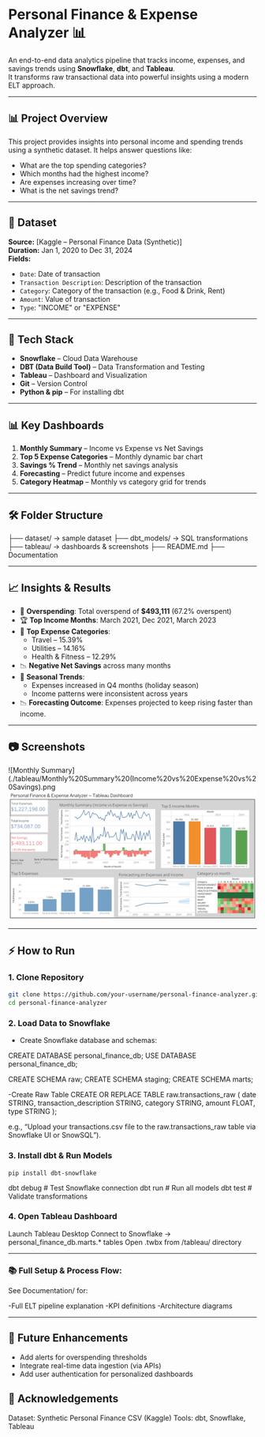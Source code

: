 # Personal Finance & Expense Analyzer 📊

An end-to-end data analytics pipeline that tracks income, expenses, and savings trends using **Snowflake**, **dbt**, and **Tableau**.  
It transforms raw transactional data into powerful insights using a modern ELT approach.

---
## 📊 Project Overview

This project provides insights into personal income and spending trends using a synthetic dataset. It helps answer questions like:
- What are the top spending categories?
- Which months had the highest income?
- Are expenses increasing over time?
- What is the net savings trend?

---
## 🧾 Dataset

**Source:** [Kaggle – Personal Finance Data (Synthetic)]  
**Duration:** Jan 1, 2020 to Dec 31, 2024  
**Fields:**
- `Date`: Date of transaction
- `Transaction Description`: Description of the transaction
- `Category`: Category of the transaction (e.g., Food & Drink, Rent)
- `Amount`: Value of transaction
- `Type`: "INCOME" or "EXPENSE"

---


## 🚀 Tech Stack
- **Snowflake** – Cloud Data Warehouse
- **DBT (Data Build Tool)** – Data Transformation and Testing
- **Tableau** – Dashboard and Visualization
- **Git** – Version Control
- **Python & pip** – For installing dbt

---

## 📊 Key Dashboards

1. **Monthly Summary** – Income vs Expense vs Net Savings  
2. **Top 5 Expense Categories** – Monthly dynamic bar chart  
3. **Savings % Trend** – Monthly net savings analysis  
4. **Forecasting** – Predict future income and expenses  
5. **Category Heatmap** – Monthly vs category grid for trends  
   
---
## 🛠️ Folder Structure
├── dataset/ → sample dataset
├── dbt_models/ → SQL transformations
├── tableau/ → dashboards & screenshots
├── README.md
├── Documentation 

---

## 📈 Insights & Results

- 💸 **Overspending**: Total overspend of **$493,111** (67.2% overspent)  
- 🏆 **Top Income Months**: March 2021, Dec 2021, March 2023  
- 🛫 **Top Expense Categories**:
  - Travel – 15.39%  
  - Utilities – 14.16%  
  - Health & Fitness – 12.29%  
- 📉 **Negative Net Savings** across many months  
- 📅 **Seasonal Trends**:  
  - Expenses increased in Q4 months (holiday season)  
  - Income patterns were inconsistent across years  
- 📉 **Forecasting Outcome**: Expenses projected to keep rising faster than income.
---

## 📷 Screenshots
![Monthly Summary](./tableau/Monthly%20Summary%20(Income%20vs%20Expense%20vs%20Savings).png
![Dashboard](./tableau/Dashboard%201.png)

---

## ⚡ How to Run
### 1. Clone Repository

```bash
git clone https://github.com/your-username/personal-finance-analyzer.git
cd personal-finance-analyzer
```

### 2. Load Data to Snowflake

- Create Snowflake database and schemas:

CREATE DATABASE personal_finance_db;
USE DATABASE personal_finance_db;

CREATE SCHEMA raw;
CREATE SCHEMA staging;
CREATE SCHEMA marts;

-Create Raw Table
CREATE OR REPLACE TABLE raw.transactions_raw (
    date STRING,
    transaction_description STRING,
    category STRING,
    amount FLOAT,
    type STRING
);

e.g., “Upload your transactions.csv file to the raw.transactions_raw table via Snowflake UI or SnowSQL”).

### 3. Install dbt & Run Models

```
pip install dbt-snowflake
```
dbt debug         # Test Snowflake connection
dbt run           # Run all models
dbt test          # Validate transformations

### 4. Open Tableau Dashboard

Launch Tableau Desktop
Connect to Snowflake → personal_finance_db.marts.* tables
Open .twbx from /tableau/ directory

---
### 📚 Full Setup & Process Flow:

See Documentation/
for:

-Full ELT pipeline explanation
-KPI definitions
-Architecture diagrams

---

## 🔮 Future Enhancements

- Add alerts for overspending thresholds
- Integrate real-time data ingestion (via APIs)
- Add user authentication for personalized dashboards

## 🙌 Acknowledgements

Dataset: Synthetic Personal Finance CSV (Kaggle)
Tools: dbt, Snowflake, Tableau
